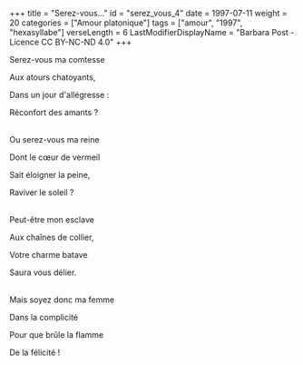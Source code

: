 +++
title = "Serez-vous..."
id = "serez_vous_4"
date = 1997-07-11
weight = 20
categories = ["Amour platonique"]
tags = ["amour", "1997", "hexasyllabe"]
verseLength = 6
LastModifierDisplayName = "Barbara Post - Licence CC BY-NC-ND 4.0"
+++

Serez-vous ma comtesse

Aux atours chatoyants,

Dans un jour d'allégresse :

Réconfort des amants ?

 \
Ou serez-vous ma reine

Dont le cœur de vermeil

Sait éloigner la peine,

Raviver le soleil ?

 \
Peut-être mon esclave

Aux chaînes de collier,

Votre charme batave

Saura vous délier.

 \
Mais soyez donc ma femme

Dans la complicité

Pour que brûle la flamme

De la félicité !
